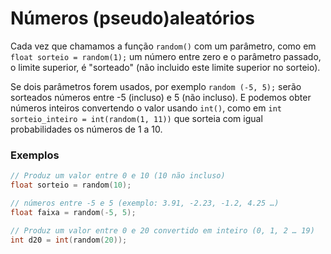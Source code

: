 # Números (pseudo)aleatórios

Cada vez que chamamos a função `random()` com um parâmetro, como em `float sorteio = random(1);` um número entre zero e o parâmetro passado, o limite superior, é "sorteado" (não incluido este limite superior no sorteio).

Se dois parâmetros forem usados, por exemplo `random (-5, 5);` serão sorteados números entre -5 (incluso) e 5 (não incluso).
E podemos obter números inteiros convertendo o valor usando `int()`, como em `int sorteio_inteiro = int(random(1, 11))` que sorteia com igual probabilidades os números de 1 a 10.


### Exemplos
```pde
// Produz um valor entre 0 e 10 (10 não incluso)
float sorteio = random(10); 

// números entre -5 e 5 (exemplo: 3.91, -2.23, -1.2, 4.25 …) 
float faixa = random(-5, 5);

// Produz um valor entre 0 e 20 convertido em inteiro (0, 1, 2 … 19)
int d20 = int(random(20)); 
```

